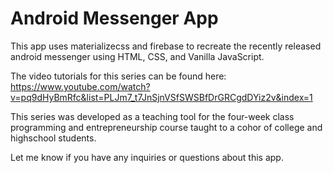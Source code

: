 # Android Messenger App

This app uses materializecss and firebase to recreate the 
recently released android messenger using HTML, CSS, and Vanilla JavaScript.

The video tutorials for this series can be found here: https://www.youtube.com/watch?v=pq9dHyBmRfc&list=PLJm7_t7JnSjnVSfSWSBfDrGRCgdDYiz2v&index=1

This series was developed as a teaching tool for the four-week class programming and entrepreneurship course taught to a cohor of college and highschool students.

Let me know if you have any inquiries or questions about this app.
